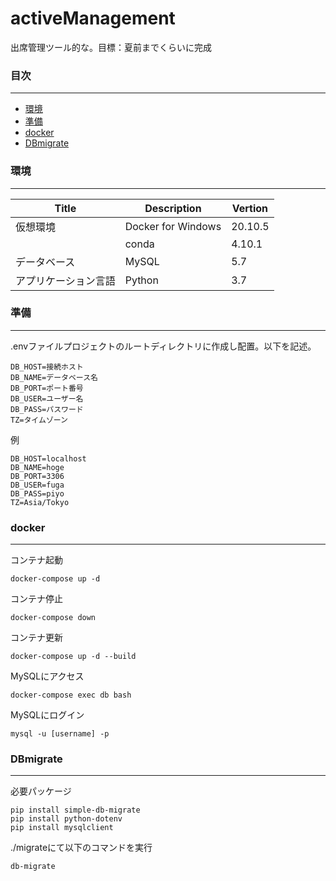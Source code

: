 # activeManagement
出席管理ツール的な。目標：夏前までくらいに完成
### 目次
---
 - [環境](#環境)
 - [準備](#準備)
 - [docker](#docker)
 - [DBmigrate](#dbmigrate)
### 環境
---
| Title | Description | Vertion |
|----|----|----|
| 仮想環境 | Docker for Windows | 20.10.5 |
|  | conda | 4.10.1 |
| データベース | MySQL | 5.7 |
| アプリケーション言語| Python | 3.7 |
  
### 準備
---
.envファイルプロジェクトのルートディレクトリに作成し配置。以下を記述。
```
DB_HOST=接続ホスト
DB_NAME=データベース名
DB_PORT=ポート番号
DB_USER=ユーザー名
DB_PASS=パスワード
TZ=タイムゾーン
```
例
```
DB_HOST=localhost
DB_NAME=hoge
DB_PORT=3306
DB_USER=fuga
DB_PASS=piyo
TZ=Asia/Tokyo
```
### docker
---
コンテナ起動
  
```docker-compose up -d```
  
コンテナ停止
  
```docker-compose down```
  
コンテナ更新
  
```docker-compose up -d --build```
  
MySQLにアクセス
  
```docker-compose exec db bash```
  
MySQLにログイン
  
```mysql -u [username] -p```

### DBmigrate
---
必要パッケージ
```
pip install simple-db-migrate
pip install python-dotenv
pip install mysqlclient
```
./migrateにて以下のコマンドを実行
  
```db-migrate```
  
